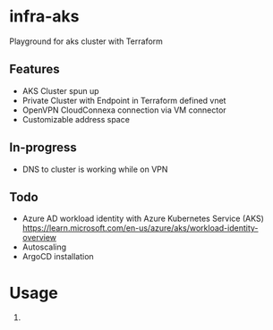 # infra-aks
Playground for aks cluster with Terraform

## Features
- AKS Cluster spun up
- Private Cluster with Endpoint in Terraform defined vnet
- OpenVPN CloudConnexa connection via VM connector
- Customizable address space

## In-progress
- DNS to cluster is working while on VPN

## Todo
- Azure AD workload identity with Azure Kubernetes Service (AKS) https://learn.microsoft.com/en-us/azure/aks/workload-identity-overview
- Autoscaling
- ArgoCD installation

# Usage
1. 
